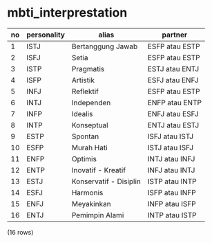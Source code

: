 mbti_interprestation
====================

| no | personality |         alias          |     partner      |
|----|-------------|------------------------|------------------|
| 1  | ISTJ        | Bertanggung Jawab      | ESFP atau ESTP   |
| 2  | ISFJ        | Setia                  | ESFP atau ESTP   |
| 3  | ISTP        | Pragmatis              | ESTJ atau ENTJ   |
| 4  | ISFP        | Artistik               | ESFJ atau ENFJ   |
| 5  | INFJ        | Reflektif              | ESFP atau ESTP   |
| 6  | INTJ        | Independen             | ENFP atau ENTP   |
| 7  | INFP        | Idealis                | ENFJ atau ESFJ   |
| 8  | INTP        | Konseptual             | ENTJ atau ESTJ   |
| 9  | ESTP        | Spontan                | ISFJ atau ISTJ   |
| 10 | ESFP        | Murah Hati             | ISTJ atau ISFJ   |
| 11 | ENFP        | Optimis                | INTJ atau INFJ   |
| 12 | ENTP        | Inovatif - Kreatif     | INFJ atau INTJ   |
| 13 | ESTJ        | Konservatif - Disiplin | ISTP atau INTP   |
| 14 | ESFJ        | Harmonis               | ISFP atau INFP   |
| 15 | ENFJ        | Meyakinkan             | INFP atau ISFP   |
| 16 | ENTJ        | Pemimpin Alami         | INTP atau ISTP   |
(16 rows)

